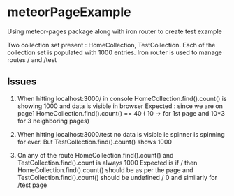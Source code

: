 meteorPageExample
=================

Using meteor-pages package along with iron router to create test example

Two collection set present : HomeCollection, TestCollection.
Each of the collection set is populated with 1000 entries.
Iron router is used to manage routes / and /test

## Issues

1.  When hitting localhost:3000/ in console HomeCollection.find().count() is showing 1000 and data is visible in browser
	Expected : since we are on page1 HomeCollection.find().count() == 40 ( 10 -> for 1st page and 10*3 for 3 neighboring pages)
	
2.  When hitting localhost:3000/test no data is visible ie spinner is spinning for ever. But TestCollection.find().count() shows 1000

3.  On any of the route HomeCollection.find().count() and TestCollection.find().count is always 1000
	Expected is if / then HomeCollection.find().count() should be as per the page and TestCollection.find().count() should be undefined / 0 
	and similarly for /test page
